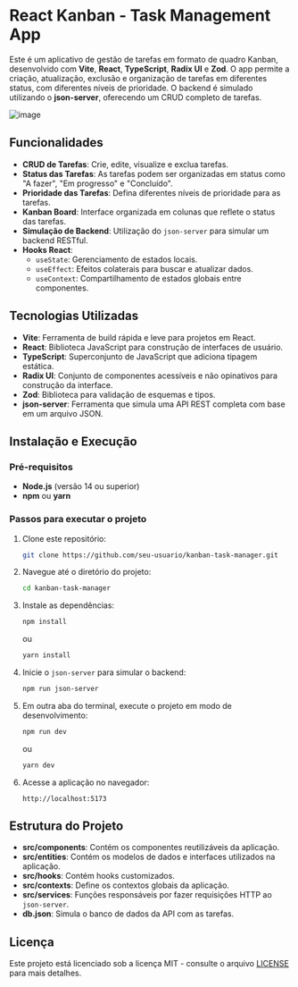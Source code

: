 # React Kanban - Task Management App

Este é um aplicativo de gestão de tarefas em formato de quadro Kanban, desenvolvido com **Vite**, **React**, **TypeScript**, **Radix UI** e **Zod**. O app permite a criação, atualização, exclusão e organização de tarefas em diferentes status, com diferentes níveis de prioridade. O backend é simulado utilizando o **json-server**, oferecendo um CRUD completo de tarefas.

![image](https://github.com/user-attachments/assets/1767f3f0-1763-42cb-ab00-b0a78b571b41)

## Funcionalidades

- **CRUD de Tarefas**: Crie, edite, visualize e exclua tarefas.
- **Status das Tarefas**: As tarefas podem ser organizadas em status como "A fazer", "Em progresso" e "Concluído".
- **Prioridade das Tarefas**: Defina diferentes níveis de prioridade para as tarefas.
- **Kanban Board**: Interface organizada em colunas que reflete o status das tarefas.
- **Simulação de Backend**: Utilização do `json-server` para simular um backend RESTful.
- **Hooks React**:
  - `useState`: Gerenciamento de estados locais.
  - `useEffect`: Efeitos colaterais para buscar e atualizar dados.
  - `useContext`: Compartilhamento de estados globais entre componentes.
  
## Tecnologias Utilizadas

- **Vite**: Ferramenta de build rápida e leve para projetos em React.
- **React**: Biblioteca JavaScript para construção de interfaces de usuário.
- **TypeScript**: Superconjunto de JavaScript que adiciona tipagem estática.
- **Radix UI**: Conjunto de componentes acessíveis e não opinativos para construção da interface.
- **Zod**: Biblioteca para validação de esquemas e tipos.
- **json-server**: Ferramenta que simula uma API REST completa com base em um arquivo JSON.

## Instalação e Execução

### Pré-requisitos

- **Node.js** (versão 14 ou superior)
- **npm** ou **yarn**

### Passos para executar o projeto

1. Clone este repositório:

   ```bash
   git clone https://github.com/seu-usuario/kanban-task-manager.git
   ```

2. Navegue até o diretório do projeto:

   ```bash
   cd kanban-task-manager
   ```

3. Instale as dependências:

   ```bash
   npm install
   ```

   ou

   ```bash
   yarn install
   ```

4. Inicie o `json-server` para simular o backend:

   ```bash
   npm run json-server
   ```

5. Em outra aba do terminal, execute o projeto em modo de desenvolvimento:

   ```bash
   npm run dev
   ```

   ou

   ```bash
   yarn dev
   ```

6. Acesse a aplicação no navegador:

   ```
   http://localhost:5173
   ```

## Estrutura do Projeto

- **src/components**: Contém os componentes reutilizáveis da aplicação.
- **src/entities**: Contém os modelos de dados e interfaces utilizados na aplicação.
- **src/hooks**: Contém hooks customizados.
- **src/contexts**: Define os contextos globais da aplicação.
- **src/services**: Funções responsáveis por fazer requisições HTTP ao `json-server`.
- **db.json**: Simula o banco de dados da API com as tarefas.

## Licença

Este projeto está licenciado sob a licença MIT - consulte o arquivo [LICENSE](LICENSE) para mais detalhes.
